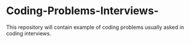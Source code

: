 # Coding-Problems-Interviews-
This repository will contain example of coding problems usually asked in coding interviews. 
